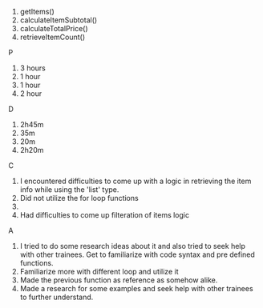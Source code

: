 1. getItems()
2. calculateItemSubtotal()
3. calculateTotalPrice()
4. retrieveItemCount()

P
1. 3 hours
2. 1 hour
3. 1 hour
4. 2 hour

D
1. 2h45m
2. 35m
3. 20m
4. 2h20m

C
1. I encountered difficulties to come up with a logic in retrieving the item info while using the 'list' type.
2. Did not utilize the for loop functions
3.
4. Had difficulties to come up filteration of items logic

A
1. I tried to do some research ideas about it and also tried to seek help with other trainees. Get to familiarize with code syntax and pre defined functions.
2. Familiarize more with different loop and utilize it
3. Made the previous function as reference as somehow alike.
4. Made a research for some examples and seek help with other trainees to further understand.

